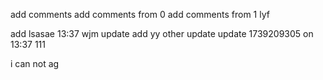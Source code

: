 add comments
add comments from 0
add comments from 1
lyf


add lsasae 13:37
wjm update
add yy
other update
update 1739209305 on 13:37 111

i can not 
ag

